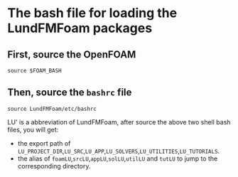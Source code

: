 # The bash file for loading the LundFMFoam packages

## First, source the OpenFOAM
```shell
source $FOAM_BASH
```
## Then, source the `bashrc` file
```shell
source LundFMFoam/etc/bashrc
```

LU' is a abbreviation of LundFMFoam, after source the above two shell bash files, you will get:
- the export path of `LU_PROJECT_DIR`,`LU_SRC`,`LU_APP`,`LU_SOLVERS`,`LU_UTILITIES`,`LU_TUTORIALS`.
- the alias of `foamLU`,`srcLU`,`appLU`,`solLU`,`utilLU` and `tutLU` to jump to the corresponding directory.




